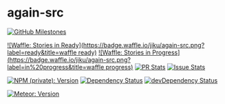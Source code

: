 # again-src

[![GitHub Milestones](https://img.shields.io/badge/github-milestones-lightgrey.svg)](http://github.com/jiku/again-src/milestones)

[![Waffle: Stories in Ready](https://badge.waffle.io/jiku/again-src.png?label=ready&title=waffle ready)](http://waffle.io/jiku/again-src)
[![Waffle: Stories in Progress](https://badge.waffle.io/jiku/again-src.png?label=in%20progress&title=waffle progress)](http://waffle.io/jiku/again-src)
[![PR Stats](http://issuestats.com/github/jiku/again-src/badge/pr)](http://issuestats.com/github/jiku/again-src)
[![Issue Stats](http://issuestats.com/github/jiku/again-src/badge/issue)](http://issuestats.com/github/jiku/again-src)

[![NPM (private): Version](https://img.shields.io/badge/npm_(private)-v0.2.0-yellow.svg)](http://github.com/jiku/again-src/blob/master/package.json)
[![Dependency Status](https://david-dm.org/jiku/again-src.svg)](https://david-dm.org/jiku/again-src)
[![devDependency Status](https://david-dm.org/jiku/again-src/dev-status.svg)](https://david-dm.org/jiku/again-src#info=devDependencies)

[![Meteor: Version](https://img.shields.io/badge/meteor-v1.3.2.4-yellow.svg)](http://github.com/jiku/again-src/tree/master/.meteor)
